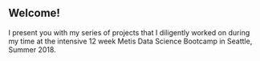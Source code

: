## Welcome!

I present you with my series of projects that I diligently worked on during my time at the intensive 12 week Metis Data Science Bootcamp in Seattle, Summer 2018.